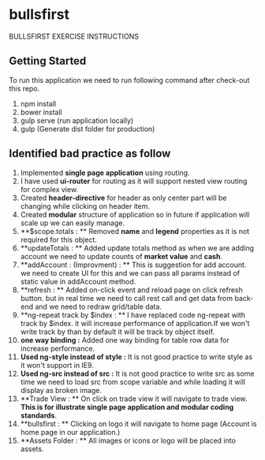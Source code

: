 # bullsfirst
BULLSFIRST EXERCISE INSTRUCTIONS


Getting Started
----
To run this application we need to run following command after check-out this repo.

1. npm install
2. bower install
3. gulp serve (run application locally)
4. gulp (Generate dist folder for production)

Identified bad practice as follow
----
1. Implemented **single page application** using routing.
2. I have used **ui-router** for routing as it will support nested view routing for complex view.
3. Created **header-directive** for header as only center part will be changing while clicking on header item.
4. Created **modular** structure of application so in future if application will scale up we can easily manage.
5. **$scope.totals : ** Removed **name** and **legend** properties as it is not required for this object.
6. **updateTotals : ** Added update totals method as when we are adding account we need to update counts of **market value** and **cash**.
7. **addAccount : (Improvment) : ** This is suggestion for add account. we need to create UI for this and we can pass all params instead of static value in addAccount method.
8. **refresh : ** Added on-click event and reload page on click refresh button. but in real time we need to call rest call and get data from back-end and we need to redraw grid/table data.
9. **ng-repeat track by $index : ** I have replaced code ng-repeat with track by $index. it will increase performance of application.If we won't write track by than by default it will be track by object itself.
10. **one way binding :** Added one way binding for table row data for increase performance.
11. **Used ng-style instead of style :** It is not good practice to write style as it won't support in IE9.
12. **Used ng-src instead of src :** It is not good practice to write src as some time we need to load src from scope variable and while loading it will display as broken image.
13. **Trade View : ** On click on trade view it will navigate to trade view. **This is for illustrate single page application and modular coding standards**.
14. **bullsfirst : ** Clicking on logo it will navigate to home page (Account is home page in our application.)
15. **Assets Folder : ** All images or icons or logo will be placed into assets.
